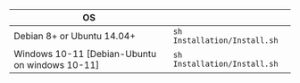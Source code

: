 | OS                                                 |                              |
|----------------------------------------------------|------------------------------|
| Debian 8+ or Ubuntu 14.04+                         | `sh Installation/Install.sh` |
 | Windows 10-11   [Debian-Ubuntu on windows 10-11]   | `sh Installation/Install.sh`                           



